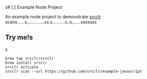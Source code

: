 s# [:] Example Node Project

An example node project to demonstrate [srcclr](https://www.srcclr.com) scans......s,.............ss.s..........s.;s.,.....sssssss

## Try me!s
s
```
brew tap srcclr/srcclr
brew install srcclr
srcclr activate
srcclr scan --url https://github.com/srcclr/example-javascript
```
